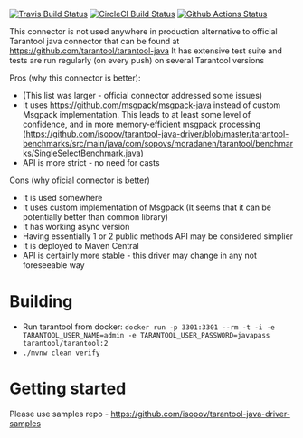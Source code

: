 [![Travis Build Status](https://travis-ci.org/isopov/tarantool-java-driver.svg?branch=master)](https://travis-ci.org/isopov/tarantool-java-driver)
[![CircleCI Build Status](https://circleci.com/gh/isopov/tarantool-java-driver/tree/master.svg?style=svg)](https://circleci.com/gh/isopov/tarantool-java-driver/tree/master)
[![Github Actions Status](https://github.com/isopov/tarantool-java-driver/workflows/CI/badge.svg)](https://github.com/isopov/tarantool-java-driver/actions)

This connector is not used anywhere in production alternative to official Tarantool java connector that can be found at https://github.com/tarantool/tarantool-java
It has extensive test suite and tests are run regularly (on every push) on several Tarantool versions

Pros (why this connector is better):
* (This list was larger - official connector addressed some issues)
* It uses https://github.com/msgpack/msgpack-java instead of custom Msgpack implementation. This leads to at least some level of confidence, and in more memory-efficient msgpack processing (https://github.com/isopov/tarantool-java-driver/blob/master/tarantool-benchmarks/src/main/java/com/sopovs/moradanen/tarantool/benchmarks/SingleSelectBenchmark.java)
* API is more strict - no need for casts

Cons (why oficial connector is better)
* It is used somewhere
* It uses custom implementation of Msgpack (It seems that it can be potentially better than common library)
* It has working async version
* Having essentially 1 or 2 public methods API may be considered simplier
* It is deployed to Maven Central
* API is certainly more stable - this driver may change in any not foreseeable way

# Building
* Run tarantool from docker: `docker run -p 3301:3301 --rm -t -i -e TARANTOOL_USER_NAME=admin -e TARANTOOL_USER_PASSWORD=javapass tarantool/tarantool:2`
* `./mvnw clean verify`

# Getting started
Please use samples repo - https://github.com/isopov/tarantool-java-driver-samples
